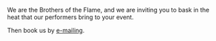 We are the Brothers of the Flame, and we are inviting you to bask in the
heat that our performers bring to your event.

Then book us by <a href="mailto:booking@brothersoftheflame.com">e-mailing</a>.
